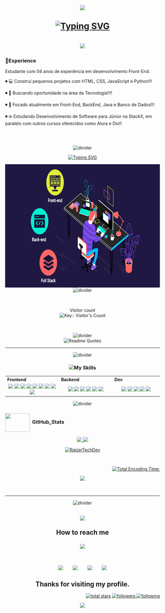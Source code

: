 <h1 align="center">
<img src="https://media.giphy.com/media/hvRJCLFzcasrR4ia7z/giphy.gif" width="28"> 

<a href="https://git.io/typing-svg"><img src="https://readme-typing-svg.herokuapp.com?font=Pacifico&size=27&pause=1000&color=54F73F&center=true&vCenter=true&multiline=true&random=false&width=435&lines=o" alt="Typing SVG" /></a>


<img src="https://media.giphy.com/media/hvRJCLFzcasrR4ia7z/giphy.gif" width="28">

</h1>

### 🏅Experience

Estudante com 04 anos de experiência em desenvolvimento Front-End.

◾ 💻 Construí pequenos projetos com HTML, CSS, JavaScript e Python!!!

◾ 🔭 Buscando oportunidade na área da Tecnologia!!!!

◾ 🚀 Focado atualmente em Front-End, BackEnd, Java e Banco de Dados!!!

◾ ☕ Estudando Desenvolvimento de Software para Júnior na StackX, em paralelo com outros cursos oferecidos como Alura e Dio!!

<br><br>

<div align="center">
  <img src="./images/divider2.png" alt="divider"/>
</div>
 
 <div align="center" border-width= "2px"> 

 <p align="center">
<a href="https://git.io/typing-svg"><img src="https://readme-typing-svg.herokuapp.com?font=Pacifico&size=27&pause=1000&color=54F73F&background=080808C5&center=true&vCenter=true&multiline=true&random=false&width=435&lines=Estudante+Front-End+JR" alt="Typing SVG" /></a>
</p>
  
<img align="center" src="images/perfilprincipal-readme.gif" height="400em" width="150%" >
</div>


<div align="center">
  <img src="./images/divider2.png" alt="divider"/>
</div>
<br><br>

<p align="center"> 
  Visitor count<br>
  <img src="https://profile-counter.deno.dev/RaizerTechDev/count.svg" alt="Key:: Visitor's Count" />
</p>

<br>
<br>
<div align="center">
  <img src="./images/divider2.png" alt="divider"/>
</div>

<div align="center">
  <img src="https://quotes-github-readme.vercel.app/api?type=horizontal&theme=dracula" alt="Readme Quotes"/>
</div>

---

<div align="center">
  <img src="./images/divider1.png" alt="divider"/>
</div> 
<h3 align="center"><img src="./images/skills.webp" height="50"/>My Skills</h3>
  <table>
    <tr>
      <td valign="center" width="100px"><b>Frontend<b></td>
      <td valign="center" width="100px"><b>Backend<b></td>
      <td valign="center" width="100px"><b>Dev<b></td>
    </tr>
    <tr>
      <td valign="center" align="center" width="300px">
        <img src="https://img.shields.io/badge/HTML-blue" /> 
        <img src="https://img.shields.io/badge/CSS-blue" />
        <img src="https://img.shields.io/badge/JavaScript-blue" /> 
        <img src="https://img.shields.io/badge/TypeScript-blue" />
        <img src="https://img.shields.io/badge/React-blue" /> 
        <img src="https://img.shields.io/badge/Vue-blue" /> 
        <img src="https://img.shields.io/badge/Angular-blue" /> 
        <img src="https://img.shields.io/badge/Bootstrap-blue" /> 
        <img src="https://img.shields.io/badge/Tailwind-blue" /> 
        </td>      
      <td valign="center" align="center" width="300px">
        <img src="https://img.shields.io/badge/Django-blue" /> 
        <img src="https://img.shields.io/badge/Python-blue" /> 
        <img src="https://img.shields.io/badge/Pandas-blue" /> 
        <img src="https://img.shields.io/badge/Flask-blue" /> 
        <img src="https://img.shields.io/badge/Node.js-blue" /> 
        <img src="https://img.shields.io/badge/Express-blue" /> 
        </td>
      <td valign="center" align="center" width="300px">
        <img src="https://img.shields.io/badge/AWS-blue" /> 
        <img src="https://img.shields.io/badge/MySQL-blue" /> 
        <img src="https://img.shields.io/badge/NoSQL-blue" /> 
        <img src="https://img.shields.io/badge/MongoDB-blue" /> 
        <img src="https://img.shields.io/badge/PostgreSQL-blue" /> 
      </td>
    </tr>
  </table>
<div align="center">
  <img src="./images/divider2.png" alt="divider"/>
</div>

### <img src="https://media.giphy.com/media/l378c04F2fjeZ7vH2/giphy.gif" align="center"  height="60" width="80"> &nbsp;GitHub_Stats

  <div align="center">
  <a href="https://github.com/RaizerTechDev">   
<img height="200em", width "200em" src="https://github-readme-stats.vercel.app/api?username=RaizerTechDev&show_icons=true&theme=radical&hide_border=true&show_icons=True&layout=compact"/>
<img height="200em", width "200em" src="https://github-readme-stats.vercel.app/api/top-langs/?username=RaizerTechDev&theme=radical&hide_border=true&show_icons=True&layout=compact"/>

<p><img src="https://github-readme-streak-stats.herokuapp.com/?user=RaizerTechDev&theme=dark" alt="RaizerTechDev" /></p>  
<br>

<div align="right">

[![Total Encoding Time:](https://github-readme-stats.vercel.app/api/wakatime?username=@ToothyDev&theme=radical&hide_border=true&show_icons=True&layout=compact)](https://github.com/RaizerTechDev/RaizerTechDev)

</div>

<div align="center">
                                                                                                      
 <p><img src="https://github-profile-trophy.vercel.app/?username=RaizerTechDev&row=1&column=6&theme=dracula&margin-w=15&margin-h=15"/></p>                                                             
</div>

 </div align="left">
 <br>

---

<div align="center">
  <img src="./images/divider2.png" alt="divider"/>
</div> 

<h2 align="center">

<img src='https://raw.githubusercontent.com/ShahriarShafin/ShahriarShafin/main/Assets/handshake.gif' width="100px" />

How to reach me


<img src='https://raw.githubusercontent.com/ShahriarShafin/ShahriarShafin/main/Assets/handshake.gif' width="100px" />

</h2>

<br />

<p align="center">
    <a href= "https://api.whatsapp.com/send/?phone=47999327137" target="_blank" rel="noopener noreferrer"><img src="./images/whatsapp.svg"  width="50" /></a>
  &nbsp;&nbsp;&nbsp;&nbsp;&nbsp;&nbsp;
 <a href= "https://www.linkedin.com/in/rafael-raizer/" target="_blank" rel="noopener noreferrer"><img src="./images/icons8-linkedin-512.png" width="50" /></a>  
  &nbsp;&nbsp;&nbsp;&nbsp;&nbsp;&nbsp;
  <a href="mailto:rafael.dev.raizer@gmail.com" target="_blank" rel="noopener noreferrer"><img src="https://img.icons8.com/fluency/2x/gmail-new.png"  width="50" /></a>
  &nbsp;&nbsp;&nbsp;&nbsp;&nbsp;&nbsp;
  <a href= "https://t.me/RafaRaizer76" target="_blank" rel="noopener noreferrer"><img src="./images/icons8-telegram-650.png"  width="50" /></a>
</p>
<h2 align="center"> Thanks for visiting my profile. </h2>

<p align="right">
<a href="https://github.com/RaizerTechDev?tab=repositories&sort=stargazers">
    <img alt="total stars" title="Total stars on GitHub" src="https://custom-icon-badges.herokuapp.com/badge/dynamic/json?logo=star&color=55960c&labelColor=488207&label=Stars&style=for-the-badge&query=%24.stars&url=https://api.github-star-counter.workers.dev/user/RaizerTechDev"/></a>
<a href="https://github.com/RaizerTechDev?tab=followers">

<!-- Followers -->
<a href="https://github.com/RaizerTechDev?tab=followers">
    <img alt="followers" title="Follow me on Github" src="https://img.shields.io/github/followers/RaizerTechDev?color=236ad3&labelColor=1155ba&style=for-the-badge&logo=github&label=Follow&logoColor=white"/>
</a>

<a href="https://github.com/RaizerTechDev?tab=following">
    <img alt="following" src="https://img.shields.io/github/followers/RaizerTechDev?color=ff69b4&labelColor=db7093&style=for-the-badge&logo=github&label=Followers&logoColor=white"/>
</a>

</p>

<p align="center">
  <img src="https://capsule-render.vercel.app/api?type=waving&color=gradient&height=65&section=footer"/>
</p>
</p>
